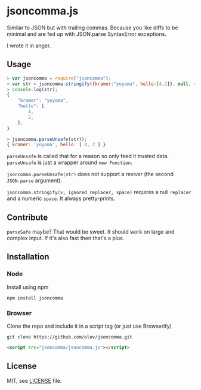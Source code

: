 # jsoncomma.js
Similar to JSON but with trailing commas. Because you like diffs to be
minimal and are fed up with JSON.parse SyntaxError exceptions.

I wrote it in anger.



## Usage
```javascript
> var jsoncomma = require("jsoncomma");
> var str = jsoncomma.stringify({kramer:"yoyoma", hello:[4,2]}, null, 4);
> console.log(str);
{
    "kramer": "yoyoma",
    "hello": [
        4,
        2,
    ],
}

> jsoncomma.parseUnsafe(str));
{ kramer: 'yoyoma', hello: [ 4, 2 ] }
```

`parseUnsafe` is called that for a reason so only feed it trusted data.
`parseUnsafe` is just a wrapper around `new Function`.

`jsoncomma.parseUnsafe(str)` does not support a reviver (the second
`JSON.parse` argument).

`jsoncomma.stringify(v, ignored_replacer, space)` requires a null `replacer`
 and a numeric `space`. It always pretty-prints.



## Contribute
`parseSafe` maybe? That would be sweet. It should work on large and complex
input. If it's also fast then that's a plus.



## Installation

### Node
Install using npm

    npm install jsoncomma

### Browser
Clone the repo and include it in a script tag (or just use Browserify)

    git clone https://github.com/olov/jsoncomma.git

```html
<script src="jsoncomma/jsoncomma.js"></script>
```



## License
MIT, see [LICENSE](LICENSE) file.
